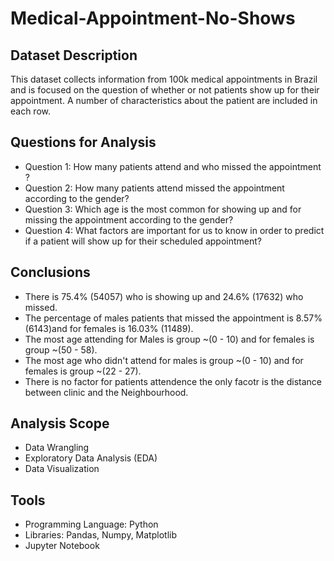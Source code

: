 # Medical-Appointment-No-Shows
## Dataset Description
This dataset collects information from 100k medical appointments in Brazil and is focused on the question of whether or not patients show up for their appointment. A number of characteristics about the patient are included in each row.

## Questions for Analysis

- Question 1: How many patients attend and who missed the appointment ?
- Question 2: How many patients attend missed the appointment according to the gender?
- Question 3: Which age is the most common for showing up and for missing the appointment according to the gender?
- Question 4: What factors are important for us to know in order to predict if a patient will show up for their scheduled appointment?

## Conclusions
- There is 75.4% (54057) who is showing up and 24.6% (17632) who missed.
- The percentage of males patients that missed the appointment is 8.57% (6143)and for females is 16.03% (11489).
- The most age attending for Males is group ~(0 - 10) and for females is group ~(50 - 58).
- The most age who didn't attend for males is group ~(0 - 10) and for females is group ~(22 - 27).
- There is no factor for patients attendence the only facotr is the distance between clinic and the Neighbourhood. 

## Analysis Scope
- Data Wrangling 
- Exploratory Data Analysis (EDA)
- Data Visualization 

## Tools
- Programming Language: Python
- Libraries: Pandas, Numpy, Matplotlib
- Jupyter Notebook
